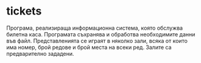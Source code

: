 # tickets

Програма, реализираща информационна система, която обслужва билетна каса. Програмата съхранява и обработва необходимите данни във файл. Представленията се играят в няколко зали, всяка от които има номер, брой редове и брой места на всеки ред. Залите са предварително зададени.
